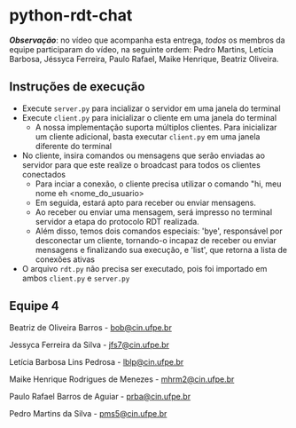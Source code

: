 # python-rdt-chat
**_Observação_**: no vídeo que acompanha esta entrega, _todos_ os membros da equipe participaram do vídeo, na seguinte ordem: Pedro Martins, Letícia Barbosa, Jéssyca Ferreira, Paulo Rafael, Maike Henrique, Beatriz Oliveira.

## Instruções de execução

* Execute `server.py` para incializar o servidor em uma janela do terminal
* Execute `client.py` para inicializar o cliente em uma janela do terminal
  * A nossa implementação suporta múltiplos clientes. Para inicializar um cliente adicional, basta executar `client.py` em uma janela diferente do terminal
* No cliente, insira comandos ou mensagens que serão enviadas ao servidor para que este realize o broadcast para todos os clientes conectados
  * Para inciar a conexão, o cliente precisa utilizar o comando "hi, meu nome eh <nome_do_usuario>
  * Em seguida, estará apto para receber ou enviar mensagens.
  * Ao receber ou enviar uma mensagem, será impresso no terminal servidor a etapa do protocolo RDT realizada.
  * Além disso, temos dois comandos especiais: 'bye', responsável por desconectar um cliente, tornando-o incapaz de receber ou enviar mensagens e finalizando sua execução, e 'list', que retorna a lista de conexões ativas
* O arquivo `rdt.py` não precisa ser executado, pois foi importado em ambos `client.py` e `server.py`


## Equipe 4

Beatriz de Oliveira Barros - bob@cin.ufpe.br

Jessyca Ferreira da Silva -	jfs7@cin.ufpe.br

Letícia Barbosa Lins Pedrosa - lblp@cin.ufpe.br

Maike Henrique Rodrigues de Menezes	- mhrm2@cin.ufpe.br

Paulo Rafael Barros de Aguiar	- prba@cin.ufpe.br

Pedro Martins da Silva - pms5@cin.ufpe.br
